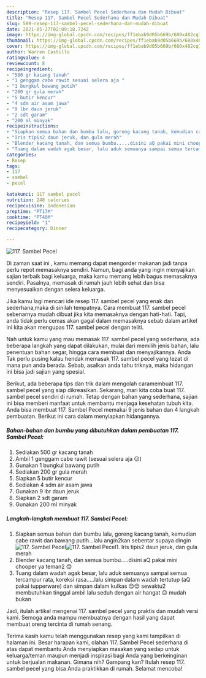 ```yaml
---
description: "Resep 117. Sambel Pecel Sederhana dan Mudah Dibuat"
title: "Resep 117. Sambel Pecel Sederhana dan Mudah Dibuat"
slug: 589-resep-117-sambel-pecel-sederhana-dan-mudah-dibuat
date: 2021-05-27T02:09:18.724Z
image: https://img-global.cpcdn.com/recipes/ff1ebab9d05b669b/680x482cq70/117-sambel-pecel-foto-resep-utama.jpg
thumbnail: https://img-global.cpcdn.com/recipes/ff1ebab9d05b669b/680x482cq70/117-sambel-pecel-foto-resep-utama.jpg
cover: https://img-global.cpcdn.com/recipes/ff1ebab9d05b669b/680x482cq70/117-sambel-pecel-foto-resep-utama.jpg
author: Warren Castillo
ratingvalue: 4
reviewcount: 8
recipeingredient:
- "500 gr kacang tanah"
- "1 genggam cabe rawit sesuai selera aja "
- "1 bungkul bawang putih"
- "200 gr gula merah"
- "5 butir kencur"
- "4 sdm air asam jawa"
- "9 lbr daun jeruk"
- "2 sdt garam"
- "200 ml minyak"
recipeinstructions:
- "Siapkan semua bahan dan bumbu lalu, goreng kacang tanah, kemudian cabe rawit dan bawang putih...lalu angin2kan sebentar supaya dingin"
- "Iris tipis2 daun jeruk, dan gula merah"
- "Blender kacang tanah, dan semua bumbu.....disini aQ pakai mini chooper ya teman2 😊"
- "Tuang dalam wadah agak besar, lalu aduk semuanya sampai semua tercampur rata, koreksi rasa.....lalu simpan dalam wadah tertutup (aQ pakai tupperware) dan simpan dalam kulkas 😊😊 sewaktu2 membutuhkan tinggal ambil lalu seduh dengan air hangat 😉 mudah bukan"
categories:
- Resep
tags:
- 117
- sambel
- pecel

katakunci: 117 sambel pecel 
nutrition: 248 calories
recipecuisine: Indonesian
preptime: "PT17M"
cooktime: "PT48M"
recipeyield: "1"
recipecategory: Dinner

---
```



![117. Sambel Pecel](https://img-global.cpcdn.com/recipes/ff1ebab9d05b669b/680x482cq70/117-sambel-pecel-foto-resep-utama.jpg)

Di zaman  saat ini , kamu memang dapat mengorder makanan jadi tanpa perlu repot memasaknya sendiri. Namun, bagi anda yang ingin menyajikan sajian terbaik bagi keluarga, maka kamu memang lebih bagus memasaknya sendiri. Pasalnya, memasak di rumah jauh lebih sehat dan bisa menyesuaikan dengan selera keluarga.

Jika kamu lagi mencari ide resep 117. sambel pecel yang enak dan sederhana,maka di sinilah tempatnya. Cara membuat 117. sambel pecel  sebenarnya mudah dibuat jika kita memasaknya dengan hati-hati. Tapi, anda tidak perlu cemas akan gagal dalam memasaknya 
sebab dalam artikel ini kita akan mengupas 117. sambel pecel dengan teliti.  



Nah untuk kamu yang mau memasak 117. sambel pecel yang sederhana, ada beberapa langkah yang dapat dilakukan, mulai dari memilih jenis bahan, lalu penentuan bahan segar, hingga cara membuat dan menyajikannya. Anda Tak perlu pusing kalau hendak memasak 117. sambel pecel yang lezat di mana pun anda berada. Sebab, asalkan anda  tahu triknya, maka hidangan ini bisa jadi sajian yang spesial.

Berikut, ada beberapa tips dan trik dalam mengolah caramembuat 117. sambel pecel yang siap dikreasikan. Sekarang, mari kita coba buat 117. sambel pecel sendiri di rumah. Tetap dengan bahan yang sederhana, sajian ini bisa memberi manfaat untuk membantu menjaga kesehatan tubuh kita. Anda bisa membuat 117. Sambel Pecel memakai 9 jenis bahan dan 4 langkah pembuatan. Berikut ini cara dalam menyiapkan hidangannya.

<!--inarticleads1-->

##### Bahan-bahan dan bumbu yang dibutuhkan dalam pembuatan 117. Sambel Pecel:

1. Sediakan 500 gr kacang tanah
1. Ambil 1 genggam cabe rawit (sesuai selera aja 😉)
1. Gunakan 1 bungkul bawang putih
1. Sediakan 200 gr gula merah
1. Siapkan 5 butir kencur
1. Sediakan 4 sdm air asam jawa
1. Gunakan 9 lbr daun jeruk
1. Siapkan 2 sdt garam
1. Gunakan 200 ml minyak




<!--inarticleads2-->

##### Langkah-langkah membuat 117. Sambel Pecel:

1. Siapkan semua bahan dan bumbu lalu, goreng kacang tanah, kemudian cabe rawit dan bawang putih...lalu angin2kan sebentar supaya dingin
<img src="https://img-global.cpcdn.com/steps/3e12401904768e0b/160x128cq70/117-sambel-pecel-langkah-memasak-1-foto.jpg" alt="117. Sambel Pecel"><img src="https://img-global.cpcdn.com/steps/3e553c8be5439d39/160x128cq70/117-sambel-pecel-langkah-memasak-1-foto.jpg" alt="117. Sambel Pecel">1. Iris tipis2 daun jeruk, dan gula merah
1. Blender kacang tanah, dan semua bumbu.....disini aQ pakai mini chooper ya teman2 😊
1. Tuang dalam wadah agak besar, lalu aduk semuanya sampai semua tercampur rata, koreksi rasa.....lalu simpan dalam wadah tertutup (aQ pakai tupperware) dan simpan dalam kulkas 😊😊 sewaktu2 membutuhkan tinggal ambil lalu seduh dengan air hangat 😉 mudah bukan




Jadi, itulah artikel mengenai  117. sambel pecel  yang praktis dan mudah versi kami. Semoga anda mampu membuatnya dengan hasil yang dapat membuat oreng tercinta di rumah senang. 

Terima kasih kamu telah menggunakan resep yang kami tampilkan di halaman ini. Besar harapan kami, olahan  117. Sambel Pecel sederhana di atas dapat membantu Anda menyiapkan masakan yang sedap untuk keluarga/teman maupun menjadi inspirasi bagi Anda yang berkeinginan untuk berjualan makanan. Gimana nih? Gampang kan? Itulah resep 117. sambel pecel yang bisa Anda praktikkan di rumah. Selamat mencoba!

